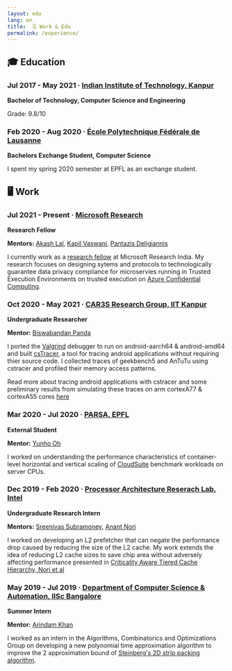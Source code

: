 ```yaml
---
layout: edu 
lang: en
title:  🗓️ Work & Edu
permalink: /experience/
---
```


## 🎓 Education ##

### Jul 2017 - May 2021 · [Indian Institute of Technology, Kanpur](https://www.cse.iitk.ac.in) ###
**Bachelor of Technology, Computer Science and Engineering**

Grade: 9.8/10

### Feb 2020 - Aug 2020 · [École Polytechnique Fédérale de Lausanne](https://www.epfl.ch/en) ###
**Bachelors Exchange Student, Computer Science**

I spent my spring 2020 semester at EPFL as an exchange student.

## 🖥️ Work

### Jul 2021 - Present · [Microsoft Research](https://www.microsoft.com/en-us/research/lab/microsoft-research-india/) ###
**Research Fellow**

**Mentors:** [Akash Lal](https://www.microsoft.com/en-us/research/people/akashl/), [Kapil Vaswani](https://www.microsoft.com/en-us/research/people/kapilv/), [Pantazis Deligiannis](https://pdeligia.github.io/)

I currently work as a [research fellow](https://www.microsoft.com/en-us/research/academic-program/research-fellows-program-at-microsoft-research-india/) at Microsoft Research India.
My research focuses on designing sytems and protocols to technologically guarantee data privacy compliance for microservies running in Trusted Execution Environments on trusted execution on [Azure Confidential Computing](https://azure.microsoft.com/en-in/solutions/confidential-compute/).


### Oct 2020 - May 2021 · [CAR3S Research Group, IIT Kanpur](https://www.cse.iitb.ac.in/~biswa/mentees.html) ###
**Undergraduate Researcher**

**Mentor:** [Biswabandan Panda](https://www.cse.iitb.ac.in/~biswa/index.html)

I ported the [Valgrind](https://valgrind.org/) debugger to run on android-aarch64 & android-amd64 and built [csTracer](https://github.com/sidjay10/cstracer), a tool for tracing android applications without requiring thier source code. I collected traces of geekbench5 and AnTuTu using cstracer and profiled their memory access patterns.

Read more about tracing android applications with cstracer and some preliminary results from simulating these traces on arm cortexA77 & cortexA55 cores [here](https://docs.google.com/presentation/d/1ItN-Z4M6NXTQTMUEJOMCRhUswRGA3jiho9J-yJkvMzM/edit)

### Mar 2020 - Jul 2020 · [PARSA, EPFL](https://parsa.epfl.ch/) ###
**External Student**

**Mentor:** [Yunho Oh](https://yunho-oh.github.io/)

I worked on understanding the performance characteristics of container-level horizontal and vertical scaling of [CloudSuite](https://github.com/parsa-epfl/cloudsuite) benchmark workloads on server CPUs.

### Dec 2019 - Feb 2020 · [Processor Architecture Reserach Lab, Intel](https://www.cse.iitk.ac.in) ###
**Undergraduate Research Intern**

**Mentors:** [Sreenivas Subramoney](https://www.linkedin.com/in/sreenivas-subramoney-i-am-hiring-6564521/), [Anant Nori](https://in.linkedin.com/in/anant-nori-97a491152)

I worked on developing an L2 prefetcher that can negate the performance drop caused by reducing the size of the L2 cache. My work extends the idea of reducing L2 cache sizes to save chip area without adversely affecting performance presented in [Criticality Aware Tiered Cache Hierarchy, Nori et al](https://ieeexplore.ieee.org/document/8416821)

### May 2019 - Jul 2019 · [Department of Computer Science & Automation, IISc Bangalore](https://www.csa.iisc.ac.in/~arindamkhan/) ###
**Summer Intern**


**Mentor:** [Arindam Khan](https://www.csa.iisc.ac.in/~arindamkhan/)

I worked as an intern in the Algorithms, Combinatorics and Optimizations Group on developing a new polynomial time approximation algorithm to improve the 2 approximation bound of [Steinberg's 2D strip packing algorithm](https://epubs.siam.org/doi/10.1137/S0097539793255801).